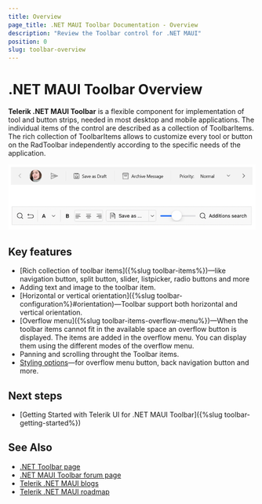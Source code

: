 ```yaml
---
title: Overview
page_title: .NET MAUI Toolbar Documentation - Overview
description: "Review the Toolbar control for .NET MAUI"
position: 0
slug: toolbar-overview
---
```


# .NET MAUI Toolbar Overview

**Telerik .NET MAUI Toolbar** is a flexible component for implementation of tool and button strips, needed in most desktop and mobile applications. The individual items of the control are described as a collection of ToolbarItems. The rich collection of ToolbarItems allows to customize every tool or button on the RadToolbar independently according to the specific needs of the application. 

![.NET MAUI Toolbar Overview](images/toolbar-overview.png "Toolbar Overview")

## Key features

* [Rich collection of toolbar items]({%slug toolbar-items%})&mdash;like navigation button, split button, slider, listpicker, radio buttons and more 
* Adding text and image to the toolbar item.
* [Horizontal or vertical orientation]({%slug toolbar-configuration%}#orientation)&mdash;Toolbar support both horizontal and vertical orientation.
* [Overflow menu]({%slug toolbar-items-overflow-menu%})&mdash;When the toolbar items cannot fit in the available space an overflow button is displayed. The items are added in the overflow menu. You can display them using the different modes of the overflow menu.
* Panning and scrolling throught the Toolbar items.
* [Styling options]()&mdash;for overflow menu button, back navigation button and more.

## Next steps

- [Getting Started with Telerik UI for .NET MAUI Toolbar]({%slug toolbar-getting-started%})

## See Also

- [.NET Toolbar page](https://www.telerik.com/maui-ui/toolbar)
- [.NET MAUI Toolbar forum page](https://www.telerik.com/forums/maui?tagId=1781)
- [Telerik .NET MAUI blogs](https://www.telerik.com/blogs/mobile-net-maui)
- [Telerik .NET MAUI roadmap](https://www.telerik.com/support/whats-new/maui-ui/roadmap)
